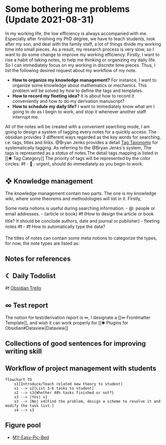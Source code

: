 # Some bothering me problems (Update 2021-08-31)
In my working life, the low efficiency is always accompanied with me. Especially after finishing my PhD degree, we have to teach students, look after my son, and deal with the family staff, a lot of things divide my working time into small pieces. As a result, my research process is very slow, so I want to do some change to improve my working efficiency.
Firstly, I want to rise a habit of taking notes, to help me thinking or organizing my daily life. So I can immediately focus on my working in discrete time pieces. Thus, I list the following desired request about my workflow of my note.
- **How to organize my knowledge management?** For instance, I want to organize some knowledge about mathematics or mechanics. This problem will be solved by how to define the tags and templates.
- **How to record my fleeting idea?** It is about how to record it conveniently and how to do my derivation manuscript?
- **How to schedule my daily life?** I want to immediately know what am I going to do as I begin to work, and stop it whenever another staff interrupt me.

All of the notes will be created with a convenient searching mode, I am going to design a system of tagging every notes for a quickly access. The obsidian provides 3 different ways regarded as the key words for searching, i.e. tags, titles and links.  @Bryan Jenks provides a detail [Tag Taxonomy](https://publish.obsidian.md/bryan-jenks/Tag+Taxonomy) for systematically tagging.
As referring to the @Bryan Jenks's system, The tags is represented as a *status* of notes.The detail tags mapping is listed in [[✱ Tag Category]] 
The priority of tags will be represented by the color circles:
#❗️ 	- 🔴  : urgent, should do immediately as you begin to work.
	
## ❖ Knowledge management 
The knowledge management contain two parts. The one is my knowledge wiki, where some theorems and methodologies will list in it. Firstly, 

Some meta notions is useful during searching information:
	- @: people or email addresses.
	- {article or book} #❗️ (How to design the article or book title? It should be conclude authors, date and journal or publisher) 
	- fleeting notes #❗️ 
	- 
#❗️ How to automatically type the data?
	
The titles of notes can contain some meta notions to categorize the types, for now, the note types are listed as:

## Notes for references

## ☾ Daily Todolist
#❗️ [Obsidian Trello](https://github.com/OfficerHalf/obsidian-trello/)
## ∞ Test report
The notion for test/derivation report is ∞, I designate a [[∞  Frontmatter Template]], and wish it can work properly for [[✱ Plugins for Obsidian#Dataview|Dataview]]  
## Collections of good sentences for improving writing skill
## Workflow of project management with students
```mermaid
flowchart TD
	s1[Introduce/Teach related new theory to student] 
	s1 --> s2[List 3-6 tasks to student] 
	s2 --> s3{Whether 40% tasks finished or not?}
	s3 --> |Yes| s1
	s3 --> |No| s4[Find the problem, design a scheme to resolve it and modify the task list.]
	s4 --> s3
```

## Figure pool
- [MY-Easy-Pic-Bed](https://github.com/fslongjin/My-Easy-Pic-Bed)